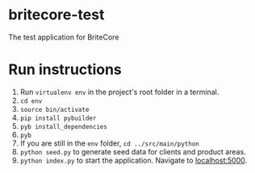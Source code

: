 # britecore-test
The test application for BriteCore
# Run instructions
1.  Run `virtualenv env` in the project's root folder in a terminal.
2.  `cd env`
3.  `source bin/activate`
4.  `pip install pybuilder`
5.  `pyb install_dependencies`
6.  `pyb`
7.  If you are still in the `env` folder, `cd ../src/main/python`
8.  `python seed.py` to generate seed data for clients and product areas.
9.  `python index.py` to start the application.  Navigate to [localhost:5000](http://localhost:5000/).
